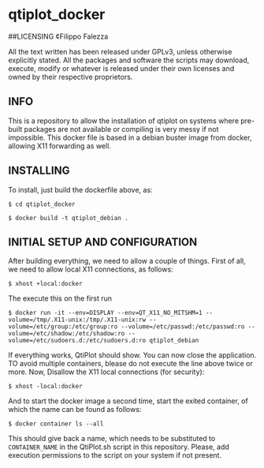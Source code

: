 # qtiplot_docker
##LICENSING
¢Filippo Falezza

All the text written has been released under GPLv3, unless otherwise explicitly stated. All the packages and software the scripts may download, execute, modify or whatever is released under their own licenses and owned by their respective proprietors.

## INFO
This is a repository to allow the installation of qtiplot on systems where pre-built packages are not available or compiling is very messy if not impossible.
This docker file is based in a debian buster image from docker, allowing X11 forwarding as well.

## INSTALLING
To install, just build the dockerfile above, as:

`$ cd qtiplot_docker`

`$ docker build -t qtiplot_debian .`

## INITIAL SETUP AND CONFIGURATION
After building everything, we need to allow a couple of things.
First of all, we need to allow local X11 connections, as follows:

`$ xhost +local:docker`

The execute this on the first run

`$ docker run -it --env=DISPLAY --env=QT_X11_NO_MITSHM=1 --volume=/tmp/.X11-unix:/tmp/.X11-unix:rw --volume=/etc/group:/etc/group:ro --volume=/etc/passwd:/etc/passwd:ro --volume=/etc/shadow:/etc/shadow:ro --volume=/etc/sudoers.d:/etc/sudoers.d:ro qtiplot_debian`

If everything works, QtiPlot should show. You can now close the application. TO avoid multiple containers, blease do not execute the line above twice or more.
Now, Disallow the X11 local connections (for security):

`$ xhost -local:docker`

And to start the docker image a second time, start the exited container, of which the name can be found as follows:

`$ docker container ls --all`


This should give back a name, which needs to be substituted to `CONTAINER_NAME` in the QtiPlot.sh script in this repository.
Please, add execution permissions to the script on your system if not present.

